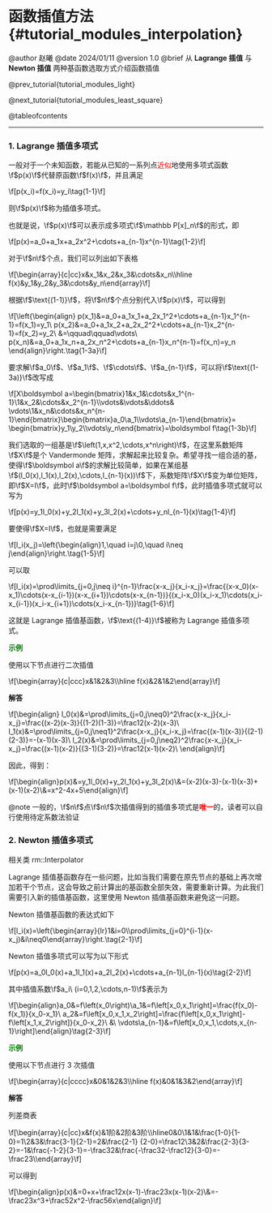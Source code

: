 函数插值方法 {#tutorial_modules_interpolation}
============

@author 赵曦
@date 2024/01/11
@version 1.0
@brief 从 **Lagrange 插值** 与 **Newton 插值** 两种基函数选取方式介绍函数插值

@prev_tutorial{tutorial_modules_light}

@next_tutorial{tutorial_modules_least_square}

@tableofcontents

------

### 1. Lagrange 插值多项式

一般对于一个未知函数，若能从已知的一系列点<span style="color: red">近似</span>地使用多项式函数\f$p(x)\f$代替原函数\f$f(x)\f$，并且满足

\f[p(x_i)=f(x_i)=y_i\tag{1-1}\f]

则\f$p(x)\f$称为插值多项式。

也就是说，\f$p(x)\f$可以表示成多项式\f$\mathbb P[x]_n\f$的形式，即

\f[p(x)=a_0+a_1x+a_2x^2+\cdots+a_{n-1}x^{n-1}\tag{1-2}\f]

对于\f$n\f$个点，我们可以列出如下表格

\f[\begin{array}{c|cc}x&x_1&x_2&x_3&\cdots&x_n\\\hline f(x)&y_1&y_2&y_3&\cdots&y_n\end{array}\f]

根据\f$\text{(1-1)}\f$，将\f$n\f$个点分别代入\f$p(x)\f$，可以得到

\f[\left\{\begin{align}
p(x_1)&=a_0+a_1x_1+a_2x_1^2+\cdots+a_{n-1}x_1^{n-1}=f(x_1)=y_1\\
p(x_2)&=a_0+a_1x_2+a_2x_2^2+\cdots+a_{n-1}x_2^{n-1}=f(x_2)=y_2\\
&=\qquad\qquad\vdots\\
p(x_n)&=a_0+a_1x_n+a_2x_n^2+\cdots+a_{n-1}x_n^{n-1}=f(x_n)=y_n
\end{align}\right.\tag{1-3a}\f]

要求解\f$a_0\f$、\f$a_1\f$、\f$\cdots\f$、\f$a_{n-1}\f$，可以将\f$\text{(1-3a)}\f$改写成

\f[X\boldsymbol a=\begin{bmatrix}1&x_1&\cdots&x_1^{n-1}\\1&x_2&\cdots&x_2^{n-1}\\\vdots&\vdots&\ddots&
\vdots\\1&x_n&\cdots&x_n^{n-1}\end{bmatrix}\begin{bmatrix}a_0\\a_1\\\vdots\\a_{n-1}\end{bmatrix}=
\begin{bmatrix}y_1\\y_2\\\vdots\\y_n\end{bmatrix}=\boldsymbol f\tag{1-3b}\f]

我们选取的一组基是\f$\left(1,x,x^2,\cdots,x^n\right)\f$，在这里系数矩阵\f$X\f$是个 Vandermonde 矩阵，求解起来比较复杂。希望寻找一组合适的基，使得\f$\boldsymbol a\f$的求解比较简单，如果在某组基\f$(l_0(x),l_1(x),l_2(x),\cdots,l_{n-1}(x))\f$下，系数矩阵\f$X\f$变为单位矩阵，即\f$X=I\f$，此时\f$\boldsymbol a=\boldsymbol f\f$，此时插值多项式就可以写为

\f[p(x)=y_1l_0(x)+y_2l_1(x)+y_3l_2(x)+\cdots+y_nl_{n-1}(x)\tag{1-4}\f]

要使得\f$X=I\f$，也就是需要满足

\f[l_i(x_j)=\left\{\begin{align}1,\quad i=j\\0,\quad i\neq j\end{align}\right.\tag{1-5}\f]

可以取

\f[l_i(x)=\prod\limits_{j=0,j\neq i}^{n-1}\frac{x-x_j}{x_i-x_j}=\frac{(x-x_0)(x-x_1)\cdots(x-x_{i-1})(x-x_{i+1})\cdots(x-x_{n-1})}{(x_i-x_0)(x_i-x_1)\cdots(x_i-x_{i-1})(x_i-x_{i+1})\cdots(x_i-x_{n-1})}\tag{1-6}\f]

这就是 Lagrange 插值基函数，\f$\text{(1-4)}\f$被称为 Lagrange 插值多项式。

<span style="color: green">**示例**</span>

使用以下节点进行二次插值

\f[\begin{array}{c|ccc}x&1&2&3\\\hline f(x)&2&1&2\end{array}\f]

**解答**

\f[\begin{align}
l_0(x)&=\prod\limits_{j=0,j\neq0}^2\frac{x-x_j}{x_i-x_j}=\frac{(x-2)(x-3)}{(1-2)(1-3)}=\frac12(x-2)(x-3)\\
l_1(x)&=\prod\limits_{j=0,j\neq1}^2\frac{x-x_j}{x_i-x_j}=\frac{(x-1)(x-3)}{(2-1)(2-3)}=-(x-1)(x-3)\\
l_2(x)&=\prod\limits_{j=0,j\neq2}^2\frac{x-x_j}{x_i-x_j}=\frac{(x-1)(x-2)}{(3-1)(3-2)}=\frac12(x-1)(x-2)\\
\end{align}\f]

因此，得到：

\f[\begin{align}p(x)&=y_1l_0(x)+y_2l_1(x)+y_3l_2(x)\\&=(x-2)(x-3)-(x-1)(x-3)+(x-1)(x-2)\\&=x^2-4x+5\end{align}\f]

@note 一般的，\f$n\f$点\f$n\f$次插值得到的插值多项式是<span style="color: red">**唯一**</span>的，读者可以自行使用待定系数法验证

### 2. Newton 插值多项式

相关类 rm::Interpolator

Lagrange 插值基函数存在一些问题，比如当我们需要在原先节点的基础上再次增加若干个节点，这会导致之前计算出的基函数全部失效，需要重新计算。为此我们需要引入新的插值基函数，这里使用 Newton 插值基函数来避免这一问题。

Newton 插值基函数的表达式如下

\f[l_i(x)=\left\{\begin{array}{lr}1&i=0\\\prod\limits_{j=0}^{i-1}(x-x_j)&i\neq0\end{array}\right.\tag{2-1}\f]

Newton 插值多项式可以写为以下形式

\f[p(x)=a_0l_0(x)+a_1l_1(x)+a_2l_2(x)+\cdots+a_{n-1}l_{n-1}(x)\tag{2-2}\f]

其中插值系数\f$a_i\ (i=0,1,2,\cdots,n-1)\f$表示为

\f[\begin{align}a_0&=f\left(x_0\right)\\a_1&=f\left[x_0,x_1\right]=\frac{f(x_0)-f(x_1)}{x_0-x_1}\\
a_2&=f\left[x_0,x_1,x_2\right]=\frac{f\left[x_0,x_1\right]-f\left[x_1,x_2\right]}{x_0-x_2}\\
&\ \vdots\\a_{n-1}&=f\left[x_0,x_1,\cdots,x_{n-1}\right]\end{align}\tag{2-3}\f]

<span style="color: green">**示例**</span>

使用以下节点进行 3 次插值

\f[\begin{array}{c|cccc}x&0&1&2&3\\\hline f(x)&0&1&3&2\end{array}\f]

**解答**

列差商表

\f[\begin{array}{c|cc}x&f(x)&1阶&2阶&3阶\\\hline0&0\\1&1&\frac{1-0}{1-0}=1\\2&3&\frac{3-1}{2-1}=2&\frac{2-1}
{2-0}=\frac12\\3&2&\frac{2-3}{3-2}=-1&\frac{-1-2}{3-1}=-\frac32&\frac{-\frac32-\frac12}{3-0}=-\frac23\\\end{array}\f]

可以得到

\f[\begin{align}p(x)&=0+x+\frac12x(x-1)-\frac23x(x-1)(x-2)\\&=-\frac23x^3+\frac52x^2-\frac56x\end{align}\f]
